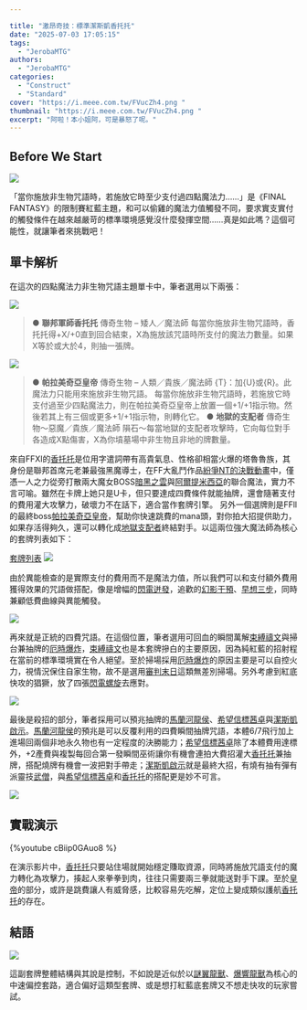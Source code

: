 ```yaml
---

title: "激昂奇技：標準潔斯凱香托托"
date: "2025-07-03 17:05:15"
tags:
  - "JerobaMTG"
authors:
  - "JerobaMTG"
categories:
  - "Construct"
  - "Standard"
cover: "https://i.meee.com.tw/FVucZh4.png "
thumbnail: "https://i.meee.com.tw/FVucZh4.png "
excerpt: "阿啦！本小姐阿，可是暴怒了呢。"
---
```


## Before We Start

![](https://i.meee.com.tw/FVucZh4.png
)

「當你施放非生物咒語時，若施放它時至少支付過四點魔法力……」是《FINAL FANTASY》的限制賽紅藍主題，和可以偷雞的魔法力值觸發不同，要求實支實付的觸發條件在越來越嚴苛的標準環境感覺沒什麼發揮空間……真是如此嗎？這個可能性，就讓筆者來挑戰吧！

## 單卡解析

在這次的四點魔法力非生物咒語主題單卡中，筆者選用以下兩張：

![](https://i.meee.com.tw/4ndsjgi.png)
> ● **聯邦軍師香托托**
>傳奇生物 – 矮人／魔法師
>每當你施放非生物咒語時，香托托得+X/+0直到回合結束，X為施放該咒語時所支付的魔法力數量。如果X等於或大於4，則抽一張牌。

![](https://i.meee.com.tw/xvav6Ft.png)
> ● **帕拉美奇亞皇帝**
>傳奇生物 – 人類／貴族／魔法師
>{T}：加{U}或{R}。此魔法力只能用來施放非生物咒語。
>每當你施放非生物咒語時，若施放它時支付過至少四點魔法力，則在帕拉美奇亞皇帝上放置一個+1/+1指示物。然後若其上有三個或更多+1/+1指示物，則轉化它。
> ● **地獄的支配者**
>傳奇生物～惡魔／貴族／魔法師
>隕石～每當地獄的支配者攻擊時，它向每位對手各造成X點傷害，X為你墳墓場中非生物且非地的牌數量。

來自FFXI的[香托托](https://scryfall.com/card/fin/241/shantotto-tactician-magician)是位用字遣詞帶有高貴氣息、性格卻相當火爆的塔魯魯族，其身份是聯邦首席元老兼最強黑魔導士，在FF大亂鬥作品[紛爭NT的決戰動畫](https://www.youtube.com/watch?v=TDcMzfFyceU&t=134s)中，僅憑一人之力從旁打散兩大魔女BOSS[暗黑之雲](https://scryfall.com/card/fin/217/cloud-of-darkness)與[阿爾提米西亞](https://scryfall.com/card/fin/247/ultimecia-time-sorceress-ultimecia-omnipotent)的聯合魔法，實力不言可喻。雖然在卡牌上她只是U卡，但只要達成四費條件就能抽牌，還會隨著支付的費用灌大攻擊力，破壞力不在話下，適合當作套牌引擎。
另外一個選牌則是FFll的最終boss[帕拉美奇亞皇帝](https://scryfall.com/card/fin/219/the-emperor-of-palamecia-the-lord-master-of-hell)，幫助你快速跳費的mana頭，對你拍大招提供助力，如果存活得夠久，還可以轉化成[地獄支配者](https://scryfall.com/card/fin/219/the-emperor-of-palamecia-the-lord-master-of-hell?back)終結對手。以這兩位強大魔法師為核心的套牌列表如下：

[套牌列表](https://www.mtggoldfish.com/deck/7185579#paper)
![](https://i.meee.com.tw/CNMchYI.png)

由於異能檢查的是實際支付的費用而不是魔法力值，所以我們可以和支付額外費用獲得效果的咒語做搭配，像是增幅的[閃電迸發](https://scryfall.com/card/fdn/192/burst-lightning)，追歡的[幻影干預](https://scryfall.com/card/otj/61/phantom-interference)、[早想三步](https://scryfall.com/card/otj/75/three-steps-ahead)，同時兼顧低費曲線與異能觸發。

![](https://i.meee.com.tw/ht7nQbe.png)

再來就是正統的四費咒語。在這個位置，筆者選用可回血的瞬間萬解[束縛禱文](https://scryfall.com/card/fdn/502/prayer-of-binding)與掃台兼抽牌的[厄時爆炸](https://scryfall.com/card/mkm/207/ill-timed-explosion)，[束縛禱文](https://scryfall.com/card/fdn/502/prayer-of-binding)也是本套牌摻白的主要原因，因為純紅藍的招射程在當前的標準環境實在令人絕望。至於掃場採用[厄時爆炸](https://scryfall.com/card/mkm/207/ill-timed-explosion)的原因主要是可以自控火力，視情況保住自家生物，故不是選用[審判末日](https://scryfall.com/card/fdn/140/day-of-judgment)這類無差別掃場。另外考慮到紅底快攻的猖獗，放了四張[閃電螺旋](https://scryfall.com/card/mkm/218/lightning-helix)去應對。

![](https://i.meee.com.tw/AQCRvPW.png)

最後是殺招的部分，筆者採用可以預兆抽牌的[馬蘭河龍侯](https://scryfall.com/card/tdm/51/marang-river-regent-coil-and-catch)、[希望信標茜卓](https://scryfall.com/card/mom/134/chandra-hopes-beacon)與[潔斯凱啟示](https://scryfall.com/card/tdm/196/jeskai-revelation)。[馬蘭河龍侯](https://scryfall.com/card/tdm/51/marang-river-regent-coil-and-catch)的預兆是可以反覆利用的四費瞬間抽牌咒語，本體6/7飛行加上進場回兩個非地永久物也有一定程度的決勝能力；[希望信標茜卓](https://scryfall.com/card/mom/134/chandra-hopes-beacon)除了本體費用達標外，+2產費與複製每回合第一發瞬間巫術讓你有機會連拍大費招灌大[香托托](https://scryfall.com/card/fin/241/shantotto-tactician-magician)兼抽牌，搭配燒牌有機會一波把對手帶走；[潔斯凱啟示](https://scryfall.com/card/tdm/196/jeskai-revelation)就是最終大招，有燒有抽有彈有派靈技[武僧](https://scryfall.com/card/ttdm/3/monk)，與[希望信標茜卓](https://scryfall.com/card/mom/134/chandra-hopes-beacon)和[香托托](https://scryfall.com/card/fin/241/shantotto-tactician-magician)的搭配更是妙不可言。

![](https://i.meee.com.tw/VKe8U43.png)

## 實戰演示

{%youtube cBiip0GAuo8 %}

在演示影片中，[香托托](https://scryfall.com/card/fin/241/shantotto-tactician-magician)只要站住場就開始穩定賺取資源，同時將施放咒語支付的魔力轉化為攻擊力，揍起人來拳拳到肉，往往只需要兩三拳就能送對手下課。至於[皇帝](https://scryfall.com/card/fin/219/the-emperor-of-palamecia-the-lord-master-of-hell)的部分，或許是跳費讓人有威脅感，比較容易先吃解，定位上變成類似護航[香托托](https://scryfall.com/card/fin/241/shantotto-tactician-magician)的存在。

## 結語

![](https://i.meee.com.tw/TApOREU.png)

這副套牌整體結構與其說是控制，不如說是近似於以[謎翼龍獸](https://scryfall.com/card/fdn/657/enigma-drake)、[爆響龍獸](https://scryfall.com/card/rvr/174/crackling-drake)為核心的中速偏控套路，適合偏好這類型套牌、或是想打紅藍底套牌又不想走快攻的玩家嘗試。

